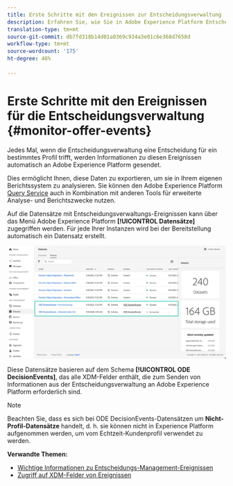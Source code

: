 ```yaml
---
title: Erste Schritte mit den Ereignissen zur Entscheidungsverwaltung
description: Erfahren Sie, wie Sie in Adobe Experience Platform Entscheidungsverwaltungsberichte erstellen.
translation-type: tm+mt
source-git-commit: db7fd318b14d01a0369c934a3e01c6e368d7658d
workflow-type: tm+mt
source-wordcount: '175'
ht-degree: 46%

---
```


# Erste Schritte mit den Ereignissen für die Entscheidungsverwaltung {#monitor-offer-events}

Jedes Mal, wenn die Entscheidungsverwaltung eine Entscheidung für ein bestimmtes Profil trifft, werden Informationen zu diesen Ereignissen automatisch an Adobe Experience Platform gesendet.

Dies ermöglicht Ihnen, diese Daten zu exportieren, um sie in Ihrem eigenen Berichtssystem zu analysieren. Sie können den Adobe Experience Platform [Query Service](https://experienceleague.adobe.com/docs/experience-platform/query/home.html?lang=de) auch in Kombination mit anderen Tools für erweiterte Analyse- und Berichtszwecke nutzen.

Auf die Datensätze mit Entscheidungsverwaltungs-Ereignissen kann über das Menü Adobe Experience Platform **[!UICONTROL Datensätze]** zugegriffen werden. Für jede Ihrer Instanzen wird bei der Bereitstellung automatisch ein Datensatz erstellt.

![](../../assets/events-datasets-list.png)

Diese Datensätze basieren auf dem Schema **[!UICONTROL ODE DecisionEvents]**, das alle XDM-Felder enthält, die zum Senden von Informationen aus der Entscheidungsverwaltung an Adobe Experience Platform erforderlich sind.

>[!NOTE]
>
>Beachten Sie, dass es sich bei ODE DecisionEvents-Datensätzen um **Nicht-Profil-Datensätze** handelt, d. h. sie können nicht in Experience Platform aufgenommen werden, um vom Echtzeit-Kundenprofil verwendet zu werden.

**Verwandte Themen:**

* [Wichtige Informationen zu Entscheidungs-Management-Ereignissen](../reports/key-information.md)
* [Zugriff auf XDM-Felder von Ereignissen](../reports/xdm-fields.md)
